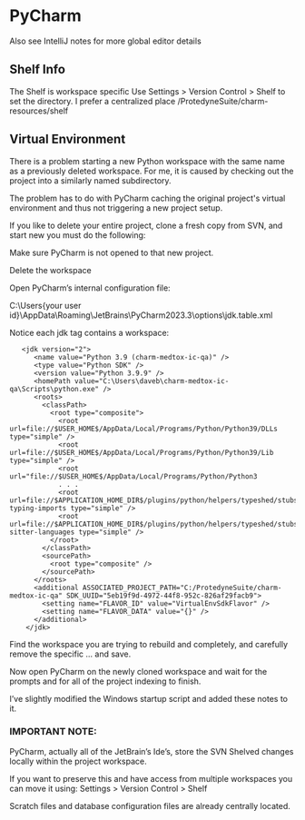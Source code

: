 # PyCharm
Also see IntelliJ notes for more global editor details

## Shelf Info
The Shelf is workspace specific
Use Settings > Version Control > Shelf to set the directory.
I prefer a centralized place /ProtedyneSuite/charm-resources/shelf

## Virtual Environment 
There is a problem starting a new Python workspace with the same name as a previously deleted workspace.  For me, it is caused by checking out the project into a similarly named subdirectory.

The problem has to do with PyCharm caching the original project's virtual environment and thus not triggering a new project setup.

If you like to delete your entire project, clone a fresh copy from SVN, and start new you must do the following:

Make sure PyCharm is not opened to that new project.

Delete the workspace

Open PyCharm’s internal configuration file:

C:\Users\{your user id}\AppData\Roaming\JetBrains\PyCharm2023.3\options\jdk.table.xml

Notice each jdk tag contains a workspace:
```
   <jdk version="2">
      <name value="Python 3.9 (charm-medtox-ic-qa)" />
      <type value="Python SDK" />
      <version value="Python 3.9.9" />
      <homePath value="C:\Users\daveb\charm-medtox-ic-qa\Scripts\python.exe" />
      <roots>
        <classPath>
          <root type="composite">
            <root url=file://$USER_HOME$/AppData/Local/Programs/Python/Python39/DLLs type="simple" />
            <root url=file://$USER_HOME$/AppData/Local/Programs/Python/Python39/Lib type="simple" />
            <root url="file://$USER_HOME$/AppData/Local/Programs/Python/Python3
            . . .
            <root url=file://$APPLICATION_HOME_DIR$/plugins/python/helpers/typeshed/stubs/flake8-typing-imports type="simple" />
            <root url=file://$APPLICATION_HOME_DIR$/plugins/python/helpers/typeshed/stubs/tree-sitter-languages type="simple" />
          </root>
        </classPath>
        <sourcePath>
          <root type="composite" />
        </sourcePath>
      </roots>
      <additional ASSOCIATED_PROJECT_PATH="C:/ProtedyneSuite/charm-medtox-ic-qa" SDK_UUID="5eb19f9d-4972-44f8-952c-826af29facb9">
        <setting name="FLAVOR_ID" value="VirtualEnvSdkFlavor" />
        <setting name="FLAVOR_DATA" value="{}" />
      </additional>
    </jdk>
```

Find the workspace you are trying to rebuild and completely, and carefully remove the specific <jdk>…</jdk> and save.

Now open PyCharm on the newly cloned workspace and wait for the prompts and for all of the project indexing to finish.

I’ve slightly modified the Windows startup script and added these notes to it.

### IMPORTANT NOTE: 
PyCharm, actually all of the JetBrain’s Ide’s, store the SVN Shelved changes locally within the project workspace.

If you want to preserve this and have access from multiple workspaces you can move it using: Settings > Version Control > Shelf

Scratch files and database configuration files are already centrally located.
